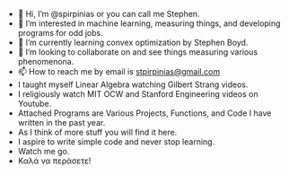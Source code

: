 - 👋 Hi, I’m @spirpinias or you can call me Stephen.
- 👀 I’m interested in machine learning, measuring things, and developing programs for odd jobs.
- 🌱 I’m currently learning convex optimization by Stephen Boyd.
- 💞️ I’m looking to collaborate on and see things measuring various phenomenona. 
- 📫 How to reach me by email is stpirpinias@gmail.com
- I taught myself Linear Algebra watching Gilbert Strang videos.
- I religiously watch MIT OCW and Stanford Engineering videos on Youtube.
- Attached Programs are Various Projects, Functions, and Code I have written in the past year.
- As I think of more stuff you will find it here.
- I aspire to write simple code and never stop learning.
- Watch me go.
- Καλά να περάσετε!
<!---
spirpinias/spirpinias is a ✨ special ✨ repository because its `README.md` (this file) appears on your GitHub profile.
You can click the Preview link to take a look at your changes.
--->
